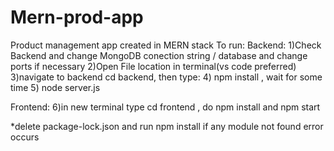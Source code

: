 # Mern-prod-app
Product management app created in MERN stack
To run: 
Backend:
1)Check Backend and change MongoDB conection string / database and change ports if necessary
2)Open File location in terminal(vs code preferred)
3)navigate to backend cd backend, then type:
4) npm install , wait for some time
5) node server.js

Frontend:
6)in new terminal type cd frontend , do npm install and npm start

*delete package-lock.json and run npm install if any module not found error occurs
